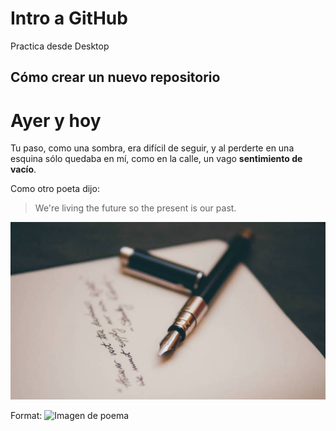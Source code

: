 # Intro a GitHub
 Practica desde Desktop

## Cómo crear un nuevo repositorio
# Ayer y hoy

Tu paso, como una sombra,
era difícil de seguir,
y al perderte en una esquina
sólo quedaba en mí, como en la calle,
un vago **sentimiento de vacío**.

Como otro poeta dijo:
> We're living the future so
> the present is our past.

![hack](Img/poema.jpg)

Format: ![Imagen de poema](https://www.google.com/url?sa=i&url=https%3A%2F%2Fas.com%2Fmeristation%2F2019%2F03%2F20%2Fbetech%2F1553121809_323739.html&psig=AOvVaw3d9inJ4qX79fguXCpRA0-5&ust=1644456744382000&source=images&cd=vfe&ved=0CAsQjRxqFwoTCOjHo_S88fUCFQAAAAAdAAAAABAD)
